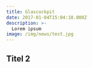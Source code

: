 ```yaml
---
title: Glascockpit
date: 2017-01-04T15:04:10.000Z
description: >-
  Lorem ipsum
image: /img/news/test.jpg
---
```


## Titel 2